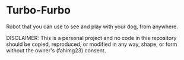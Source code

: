 # Turbo-Furbo

Robot that you can use to see and play with your dog, from anywhere.

DISCLAIMER: This is a personal project and no code in this repository should be copied, reproduced, or modified in any way, 
shape, or form without the owner's (fahimg23) consent. 

